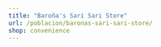 ```yaml
---
title: "Baroña's Sari Sari Store"
url: /poblacion/baronas-sari-sari-store/
shop: convenience
---
```

